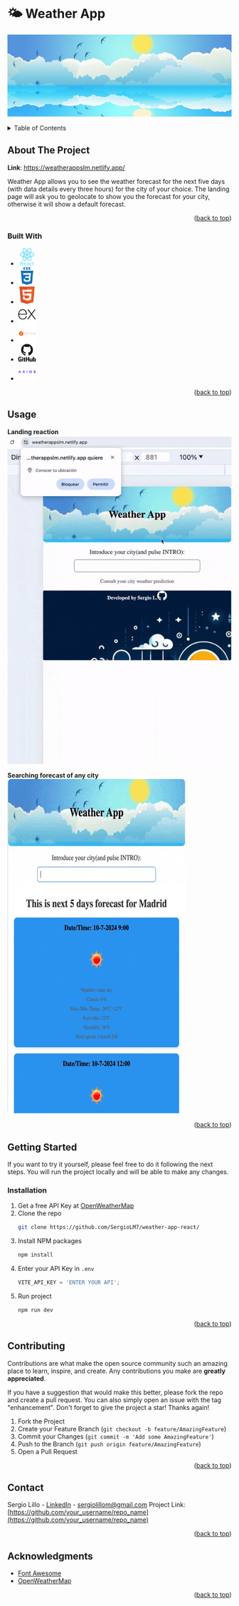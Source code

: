 <a id="readme-top"></a>
# 🌤️ Weather App
<a href="https://weatherappslm.netlify.app/" target="_blank" align="center"/> <img src="./src/assets/weather-background-header.jpg" alt="banner readme"/></a> 


<!-- TABLE OF CONTENTS -->
<details>
  <summary>Table of Contents</summary>
  <ol>
    <li>
      <a href="#about-the-project">About The Project</a>
      <ul>
        <li><a href="#built-with">Built With</a></li>
      </ul>
    </li>
    <li><a href="#usage">Usage</a></li>
    <li>
      <a href="#getting-started">Getting Started</a>
      <ul>
        <li><a href="#installation">Installation</a></li>
      </ul>
    </li>
    <li><a href="#contributing">Contributing</a></li>
    <li><a href="#contact">Contact</a></li>
    <li><a href="#acknowledgments">Acknowledgments</a></li>
  </ol>
</details>



<!-- ABOUT THE PROJECT -->
## About The Project

**Link**: https://weatherappslm.netlify.app/

Weather App allows you to see the weather forecast for the next five days (with data details every three hours) for the city of your choice. The landing page will ask you to geolocate to show you the forecast for your city, otherwise it will show a default forecast.

<p align="right">(<a href="#readme-top">back to top</a>)</p>

### Built With

* <img src="https://github.com/devicons/devicon/blob/master/icons/react/react-original-wordmark.svg" title="React" alt="React" width="40" height="40"/>&nbsp;
* <img src="https://github.com/devicons/devicon/blob/master/icons/css3/css3-plain-wordmark.svg"  title="CSS3" alt="CSS" width="40" height="40"/>&nbsp;
* <img src="https://github.com/devicons/devicon/blob/master/icons/html5/html5-original.svg" title="HTML5" alt="HTML" width="40" height="40"/>&nbsp;
* <img src="https://github.com/devicons/devicon/blob/master/icons/express/express-original.svg" title="axios" alt="axios" width="40" height="40"/>&nbsp;
* <img src="https://github.com/devicons/devicon/blob/master/icons/postman/postman-original-wordmark.svg" title="postman" alt="postman" width="40" height="40"/>&nbsp;
* <img src="https://github.com/devicons/devicon/blob/master/icons/github/github-original-wordmark.svg" title="github" alt="github" width="40" height="40"/>&nbsp;
* <img src="https://github.com/devicons/devicon/blob/master/icons/axios/axios-plain-wordmark.svg" title="axios" alt="axios" width="40" height="40"/>&nbsp;

<p align="right">(<a href="#readme-top">back to top</a>)</p>

<!-- USAGE EXAMPLES -->
## Usage

**Landing reaction**
<br/>
![](https://github.com/SergioLM7/weather-app-react/blob/main/src/assets/landing.gif)

**Searching forecast of any city**
<br/>
![](https://github.com/SergioLM7/weather-app-react/blob/main/src/assets/ejemplo1.gif)

<p align="right">(<a href="#readme-top">back to top</a>)</p>

<!-- GETTING STARTED -->
## Getting Started

If you want to try it yourself, please feel free to do it following the next steps. You will run the project locally and will be able to make any changes.

### Installation

1. Get a free API Key at [OpenWeatherMap](https://openweathermap.org)
2. Clone the repo
   ```sh
   git clone https://github.com/SergioLM7/weather-app-react/
   ```
3. Install NPM packages
   ```sh
   npm install
   ```
4. Enter your API Key in `.env`
   ```js
   VITE_API_KEY = 'ENTER YOUR API';
   ```
5. Run project
   ```sh
   npm run dev
   ```

<p align="right">(<a href="#readme-top">back to top</a>)</p>


<!-- CONTRIBUTING -->
## Contributing

Contributions are what make the open source community such an amazing place to learn, inspire, and create. Any contributions you make are **greatly appreciated**.

If you have a suggestion that would make this better, please fork the repo and create a pull request. You can also simply open an issue with the tag "enhancement".
Don't forget to give the project a star! Thanks again!

1. Fork the Project
2. Create your Feature Branch (`git checkout -b feature/AmazingFeature`)
3. Commit your Changes (`git commit -m 'Add some AmazingFeature'`)
4. Push to the Branch (`git push origin feature/AmazingFeature`)
5. Open a Pull Request

<p align="right">(<a href="#readme-top">back to top</a>)</p>


<!-- CONTACT -->
## Contact

Sergio Lillo - [LinkedIn](https://www.linkedin.com/in/lillosergio/) - sergiolillom@gmail.com
Project Link: [https://github.com/your_username/repo_name](https://github.com/your_username/repo_name)

<p align="right">(<a href="#readme-top">back to top</a>)</p>



<!-- ACKNOWLEDGMENTS -->
## Acknowledgments

* [Font Awesome](https://fontawesome.com)
* [OpenWeatherMap](https://openweathermap.org)

<p align="right">(<a href="#readme-top">back to top</a>)</p>
